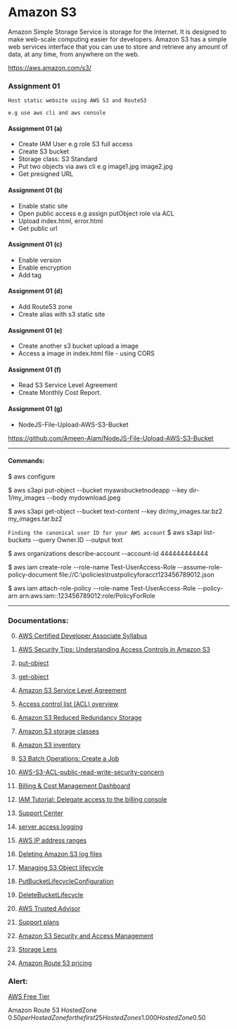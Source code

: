 # Amazon S3

Amazon Simple Storage Service is storage for the Internet. It is designed to make web-scale computing easier for developers. Amazon S3 has a simple web services interface that you can use to store and retrieve any amount of data, at any time, from anywhere on the web.

https://aws.amazon.com/s3/


### Assignment 01
    
    Host static website using AWS S3 and Route53

``` e.g use aws cli and aws console ```

#### Assignment 01 (a)

- Create IAM User e.g role S3 full access
- Create S3 bucket
- Storage class: S3 Standard
- Put two objects via aws cli e.g image1.jpg image2.jpg
- Get presigned URL

#### Assignment 01 (b)

- Enable static site
- Open public access e.g assign putObject role via ACL
- Upload index.html, error.html
- Get public url

#### Assignment 01 (c)

- Enable version
- Enable encryption
- Add tag

#### Assignment 01 (d)

- Add Route53 zone
- Create alias with s3 static site

#### Assignment 01 (e)

- Create another s3 bucket upload a image
- Access a image in index.html file - using CORS

#### Assignment 01 (f)

- Read S3 Service Level Agreement
- Create Monthly Cost Report.

#### Assignment 01 (g)

 - NodeJS-File-Upload-AWS-S3-Bucket
 
 https://github.com/Ameen-Alam/NodeJS-File-Upload-AWS-S3-Bucket



-----------------------------------------------

#### Commands:

$ aws configure

$ aws s3api put-object --bucket myawsbucketnodeapp --key dir-1/my_images --body mydownload.jpeg

$ aws s3api get-object --bucket text-content --key dir/my_images.tar.bz2 my_images.tar.bz2

``` Finding the canonical user ID for your AWS account ```
$ aws s3api list-buckets --query Owner.ID --output text

$ aws organizations describe-account --account-id 444444444444

$ aws iam create-role --role-name Test-UserAccess-Role --assume-role-policy-document file://C:\policies\trustpolicyforacct123456789012.json

$ aws iam attach-role-policy --role-name Test-UserAccess-Role --policy-arn arn:aws:iam::123456789012:role/PolicyForRole


-----------------------------------------------


### Documentations:

0. [AWS Certified Developer Associate Syllabus]()

1. [AWS Security Tips: Understanding Access Controls in Amazon S3](https://redlock.io/blog/aws-security-tips-understanding-access-controls-amazon-s3)

2. [put-object](https://docs.aws.amazon.com/cli/latest/reference/s3api/put-object.html)

3. [get-object](https://docs.aws.amazon.com/cli/latest/reference/s3api/get-object.html)

4. [Amazon S3 Service Level Agreement](https://aws.amazon.com/s3/sla/)

7. [Access control list (ACL) overview](https://docs.aws.amazon.com/AmazonS3/latest/userguide/acl-overview.html)

8. [Amazon S3 Reduced Redundancy Storage](https://aws.amazon.com/s3/reduced-redundancy/)

9. [Amazon S3 storage classes](https://docs.aws.amazon.com/AmazonS3/latest/userguide/storage-class-intro.html)

10. [Amazon S3 inventory](https://docs.aws.amazon.com/AmazonS3/latest/userguide/storage-inventory.html)

11. [S3 Batch Operations: Create a Job](https://www.youtube.com/watch?v=hUv34voEftc)

12. [AWS-S3-ACL-public-read-write-security-concern](/AWS-S3-ACL-public-read-write-security-concern)

13. [Billing & Cost Management Dashboard](https://console.aws.amazon.com/billing/home)

14. [IAM Tutorial: Delegate access to the billing console](https://docs.aws.amazon.com/IAM/latest/UserGuide/tutorial_billing.html)

15. [Support Center](https://console.aws.amazon.com/support/home)

16. [server access logging](https://docs.aws.amazon.com/AmazonS3/latest/userguide/ServerLogs.html)

17. [AWS IP address ranges](https://docs.aws.amazon.com/general/latest/gr/aws-ip-ranges.html)

18. [Deleting Amazon S3 log files](https://docs.aws.amazon.com/AmazonS3/latest/userguide/deleting-log-files-lifecycle.html)

19. [Managing S3 Object lifecycle](https://docs.aws.amazon.com/AmazonS3/latest/userguide/object-lifecycle-mgmt.html)

20. [PutBucketLifecycleConfiguration](https://docs.aws.amazon.com/AmazonS3/latest/API/API_PutBucketLifecycleConfiguration.html)

20. [DeleteBucketLifecycle](https://docs.aws.amazon.com/AmazonS3/latest/API/API_DeleteBucketLifecycle.html)

20. [AWS Trusted Advisor](https://aws.amazon.com/premiumsupport/technology/trusted-advisor/)

20. [Support plans](https://console.aws.amazon.com/support/plans/home)

20. [Amazon S3 Security and Access Management](https://aws.amazon.com/s3/security/)

20. [Storage Lens](https://aws.amazon.com/blogs/aws/s3-storage-lens/)

21. [Amazon Route 53 pricing](https://aws.amazon.com/route53/pricing/)


### Alert:

[AWS Free Tier](https://aws.amazon.com/free/?all-free-tier.sort-by=item.additionalFields.SortRank&all-free-tier.sort-order=asc&awsf.Free%20Tier%20Types=*all&awsm.page-all-free-tier=1&awsf.Free%20Tier%20Categories=*all)

Amazon Route 53 HostedZone
$0.50 per Hosted Zone for the first 25 Hosted Zones1.000 HostedZone$0.50
